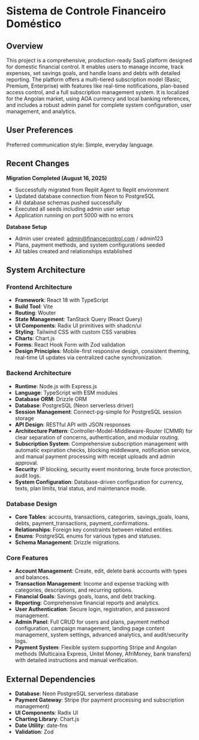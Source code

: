 # Sistema de Controle Financeiro Doméstico

## Overview
This project is a comprehensive, production-ready SaaS platform designed for domestic financial control. It enables users to manage income, track expenses, set savings goals, and handle loans and debts with detailed reporting. The platform offers a multi-tiered subscription model (Basic, Premium, Enterprise) with features like real-time notifications, plan-based access control, and a full subscription management system. It is localized for the Angolan market, using AOA currency and local banking references, and includes a robust admin panel for complete system configuration, user management, and analytics.

## User Preferences
Preferred communication style: Simple, everyday language.

## Recent Changes
**Migration Completed (August 16, 2025)**
- Successfully migrated from Replit Agent to Replit environment
- Updated database connection from Neon to PostgreSQL
- All database schemas pushed successfully
- Executed all seeds including admin user setup
- Application running on port 5000 with no errors

**Database Setup**
- Admin user created: admin@financecontrol.com / admin123
- Plans, payment methods, and system configurations seeded
- All tables created and relationships established

## System Architecture

### Frontend Architecture
- **Framework**: React 18 with TypeScript
- **Build Tool**: Vite
- **Routing**: Wouter
- **State Management**: TanStack Query (React Query)
- **UI Components**: Radix UI primitives with shadcn/ui
- **Styling**: Tailwind CSS with custom CSS variables
- **Charts**: Chart.js
- **Forms**: React Hook Form with Zod validation
- **Design Principles**: Mobile-first responsive design, consistent theming, real-time UI updates via centralized cache synchronization.

### Backend Architecture
- **Runtime**: Node.js with Express.js
- **Language**: TypeScript with ESM modules
- **Database ORM**: Drizzle ORM
- **Database**: PostgreSQL (Neon serverless driver)
- **Session Management**: Connect-pg-simple for PostgreSQL session storage
- **API Design**: RESTful API with JSON responses
- **Architecture Pattern**: Controller-Model-Middleware-Router (CMMR) for clear separation of concerns, authentication, and modular routing.
- **Subscription System**: Comprehensive subscription management with automatic expiration checks, blocking middleware, notification service, and manual payment processing with receipt uploads and admin approval.
- **Security**: IP blocking, security event monitoring, brute force protection, audit logs.
- **System Configuration**: Database-driven configuration for currency, texts, plan limits, trial status, and maintenance mode.

### Database Design
- **Core Tables**: accounts, transactions, categories, savings_goals, loans, debts, payment_transactions, payment_confirmations.
- **Relationships**: Foreign key constraints between related entities.
- **Enums**: PostgreSQL enums for various types and statuses.
- **Schema Management**: Drizzle migrations.

### Core Features
- **Account Management**: Create, edit, delete bank accounts with types and balances.
- **Transaction Management**: Income and expense tracking with categories, descriptions, and recurring options.
- **Financial Goals**: Savings goals, loans, and debt tracking.
- **Reporting**: Comprehensive financial reports and analytics.
- **User Authentication**: Secure login, registration, and password management.
- **Admin Panel**: Full CRUD for users and plans, payment method configuration, campaign management, landing page content management, system settings, advanced analytics, and audit/security logs.
- **Payment System**: Flexible system supporting Stripe and Angolan methods (Multicaixa Express, Unitel Money, AfriMoney, bank transfers) with detailed instructions and manual verification.

## External Dependencies

- **Database**: Neon PostgreSQL serverless database
- **Payment Gateway**: Stripe (for payment processing and subscription management)
- **UI Components**: Radix UI
- **Charting Library**: Chart.js
- **Date Utility**: date-fns
- **Validation**: Zod